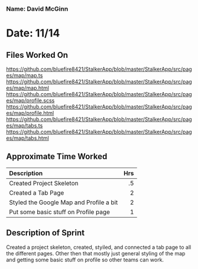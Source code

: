 
### Name: David McGinn

# Date: 11/14

## Files Worked On
https://github.com/bluefire8421/StalkerApp/blob/master/StalkerApp/src/pages/map/map.ts
https://github.com/bluefire8421/StalkerApp/blob/master/StalkerApp/src/pages/map/map.html
https://github.com/bluefire8421/StalkerApp/blob/master/StalkerApp/src/pages/map/profile.scss
https://github.com/bluefire8421/StalkerApp/blob/master/StalkerApp/src/pages/map/profile.html
https://github.com/bluefire8421/StalkerApp/blob/master/StalkerApp/src/pages/map/tabs.ts
https://github.com/bluefire8421/StalkerApp/blob/master/StalkerApp/src/pages/map/tabs.html

## Approximate Time Worked

| Description                             | Hrs  |
| :---------------------------------------| ---: |
| Created Project Skeleton                | .5   |
| Created a Tab Page                      | 2    |
| Styled the Google Map and Profile a bit | 2    |
| Put some basic stuff on Profile page    | 1    |

## Description of Sprint

Created a project skeleton, created, styiled, and connected a tab page to all the different pages.
Other then that mostly just general styling of the map and getting some basic stuff on profile so other teams can work.
